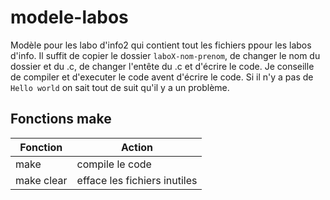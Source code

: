 # modele-labos
Modèle pour les labo d'info2 qui contient tout les fichiers ppour les labos d'info. Il suffit de copier le dossier `laboX-nom-prenom`, de changer le nom du dossier et du .c, de changer l'entête du .c et d'écrire le code. Je conseille de compiler et d'executer le code avent d'écrire le code. Si il n'y a pas de `Hello world` on sait tout de suit qu'il y a un problème.

## Fonctions make
Fonction	| Action
------------|-----------------------------
make		| compile le code
make clear	| efface les fichiers inutiles